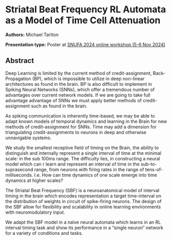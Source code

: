 # Striatal Beat Frequency RL Automata as a Model of Time Cell Attenuation

**Authors:** Michael Tarlton
                           


**Presentation type:** Poster at [SNUFA 2024 online workshop (5-6 Nov 2024)](https://snufa.net/2024)

## Abstract

Deep Learning is limited by the current method of credit-assignment, Back-Propagation (BP), which is impossible to utilize in deep non-linear architectures as found in the brain. BP is also difficult to implement in Spiking Neural Networks (SNNs), which offer a tremendous number of advantages over current network models. If we are going to take full advantage advantage of SNNs we must apply better methods of credit-assignment such as found in the brain.

As spiking communication is inherently time-based, we may be able to adapt known models of temporal dynamics and learning in the Brain for new methods of credit-assignment for SNNs. Time may add a dimension for triangulating credit-assignments to neurons in deep and otherwise unnavigable systems.

We study the smallest receptive field of timing on the Brain, the ability to distinguish and internally represent a single interval of time at the minimal scale: in the sub 100ms range. The difficulty lies, in constructing a neural model which can r learn and represent an interval of time in the sub-to-suprasecond range, from neurons with firing rates in the range of tens-of-milliseconds. I.e. How can time dynamics of one scale emerge into time dynamics at higher scales?

The Striatal Beat Frequency (SBF) is a neuroanatomical model of interval timing in the brain which encodes representation a target time-interval on the distribution of weights in circuit of spike-firing neurons. The design of the SBF allow for flexibility and scalability in online learning environments with neuromodulatory input.

We adapt the SBF model in a naïve neural automata which learns in an RL interval timing task and show its performance in a “single neuron” network for a variety of conditions and tasks.